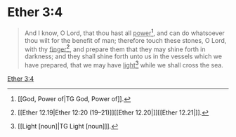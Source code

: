 # Ether 3:4

> And I know, O Lord, that thou hast all <u>power</u>[^a], and can do whatsoever thou wilt for the benefit of man; therefore touch these stones, O Lord, with thy <u>finger</u>[^b], and prepare them that they may shine forth in darkness; and they shall shine forth unto us in the vessels which we have prepared, that we may have <u>light</u>[^c] while we shall cross the sea.

[Ether 3:4](https://www.churchofjesuschrist.org/study/scriptures/bofm/ether/3?lang=eng&id=p4#p4)


[^a]: [[God, Power of|TG God, Power of]].  
[^b]: [[Ether 12.19|Ether 12:20 (19–21)]][[Ether 12.20|]][[Ether 12.21|]].  
[^c]: [[Light [noun]|TG Light [noun]]].  
